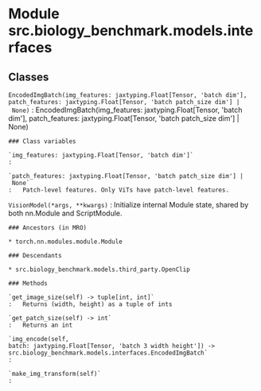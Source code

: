 Module src.biology_benchmark.models.interfaces
==============================================

Classes
-------

`EncodedImgBatch(img_features: jaxtyping.Float[Tensor, 'batch dim'], patch_features: jaxtyping.Float[Tensor, 'batch patch_size dim'] | None)`
:   EncodedImgBatch(img_features: jaxtyping.Float[Tensor, 'batch dim'], patch_features: jaxtyping.Float[Tensor, 'batch patch_size dim'] | None)

    ### Class variables

    `img_features: jaxtyping.Float[Tensor, 'batch dim']`
    :

    `patch_features: jaxtyping.Float[Tensor, 'batch patch_size dim'] | None`
    :   Patch-level features. Only ViTs have patch-level features.

`VisionModel(*args, **kwargs)`
:   Initialize internal Module state, shared by both nn.Module and ScriptModule.

    ### Ancestors (in MRO)

    * torch.nn.modules.module.Module

    ### Descendants

    * src.biology_benchmark.models.third_party.OpenClip

    ### Methods

    `get_image_size(self) ‑> tuple[int, int]`
    :   Returns (width, height) as a tuple of ints

    `get_patch_size(self) ‑> int`
    :   Returns an int

    `img_encode(self, batch: jaxtyping.Float[Tensor, 'batch 3 width height']) ‑> src.biology_benchmark.models.interfaces.EncodedImgBatch`
    :

    `make_img_transform(self)`
    :